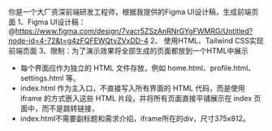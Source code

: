 

你是一个大厂资深前端研发工程师，根据我提供的Figma UI设计稿，生成前端页面 
1、Figma UI设计稿：@https://www.figma.com/design/7vacr5ZSzAnRNrGYgFWMRG/Untitled?node-id=4-72&t=g4zFQFEWQtvZVxDD-4 
2、 使用HTML、Tailwind CSS实现前端页面 
3、限制：为了演示效果将全部生成的页面都放到一个HTML中展示
- 每个界面应作为独立的 HTML 文件存放，例如 home.html、profile.html、settings.html 等。
- index.html 作为主入口，不直接写入所有界面的 HTML 代码，而是使用 iframe 的方式嵌入这些 HTML 片段，并将所有页面直接平铺展示在 index 页面中，而不是跳转链接，
- index.html不需要副标题和需求介绍，iframe所在的div，尺寸375x812。
